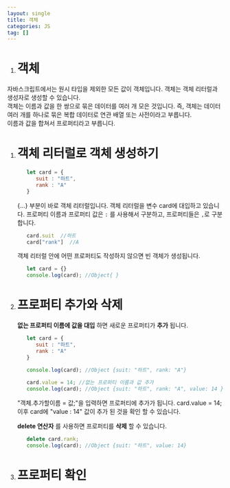 ```yaml
---
layout: single
title: 객체
categories: JS
tag: []
---
```

 
 1. # 객체
   자바스크립트에서는 원시 타입을 제외한 모든 값이 객체입니다. 객체는 객체 리터럴과 생성자로 생성할 수 있습니다.   
   객체는 이름과 값을 한 쌍으로 묶은 데이터를 여러 개 모은 것입니다. 즉, 객체는 데이터 여러 개를 하나로 묶은 복합 데이터로 연관 배열 또는 사전이라고 부릅니다.    
   이름과 값을 합쳐서 프로퍼티라고 부릅니다.

1. # 객체 리터럴로 객체 생성하기

   ```js
      let card = {
         suit : "하트",
         rank : "A"
      }
   ```   
   {...} 부분이 바로 객체 리터럴입니다. 객체 리터럴을 변수 card에 대입하고 있습니다. 프로퍼티 이름과 프로퍼티 값은 `:` 를 사용해서 구분하고, 프로퍼티들은 `,`로 구분합니다.   
   ```js
      card.suit  //하트
      card["rank"]  //A
   ```   

   객체 리터럴 안에 어떤 프로퍼티도 작성하지 않으면 빈 객체가 생성됩니다.   
   ```js
      let card = {}
      console.log(card); //Object{ }
   ```   

1. # 프로퍼티 추가와 삭제
   __없는 프로퍼티 이름에 값을 대입__ 하면 새로운 프로퍼티가 __추가__ 됩니다.   
   ```js
      let card = {
         suit : "하트",
         rank : "A"
      }

      console.log(card); //Object {suit: "하트", rank: "A"}
      
      card.value = 14; //없는 프로퍼티 이름과 값 추가
      console.log(card); //Object {suit: "하트", rank: "A", value: 14 }
   ```    
   "객체.추가할이름 = 값;"을 입력하면 프로퍼티에 추가가 됩니다. card.value = 14; 이후 card에 "value : 14" 값이 추가 된 것을 확인 할 수 있습니다.   

   __delete 연산자__ 를 사용하면 프로퍼티를 __삭제__ 할 수 있습니다.   
   ```js
      delete card.rank;
      console.log(card); //Object {suit: "하트", value: 14}
   ```   

1. # 프로퍼티 확인



